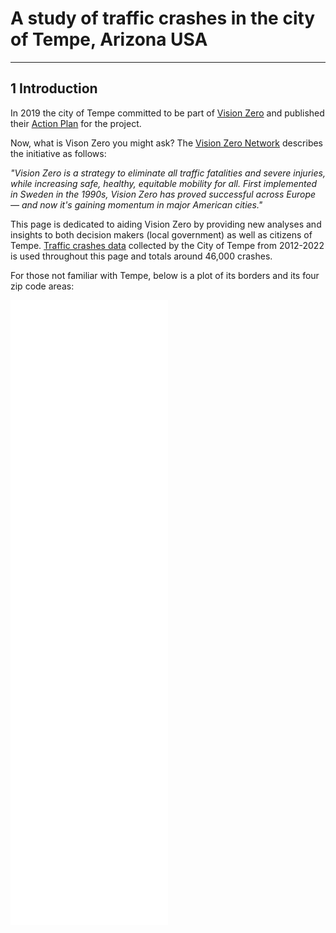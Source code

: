 # A study of traffic crashes in the city of Tempe, Arizona USA

***

## 1 Introduction
 
In 2019 the city of Tempe committed to be part of [Vision Zero](https://www.tempe.gov/government/transportation-and-sustainability/transportation/vision-zero) and published their [Action Plan](https://www.tempe.gov/home/showpublisheddocument/74455) for the project.

Now, what is Vison Zero you might ask? The [Vision Zero Network](https://visionzeronetwork.org/about/what-is-vision-zero/#:~:text=Vision%20Zero%20is%20a%20strategy,momentum%20in%20major%20American%20cities.) describes the initiative as follows:

_"Vision Zero is a strategy to eliminate all traffic fatalities and severe injuries, while increasing safe, healthy, equitable mobility for all. First implemented in Sweden in the 1990s, Vision Zero has proved successful across Europe — and now it's gaining momentum in major American cities."_

This page is dedicated to aiding Vision Zero by providing new analyses and insights to both decision makers (local government) as well as citizens of Tempe. [Traffic crashes data](https://catalog.data.gov/dataset/1-08-crash-data-report-detail-498c3?fbclid=IwZXh0bgNhZW0CMTAAAR2gojdIAxiOMs5ieTM0OfPH9MRPHGxzhgibobwIDFZ-Q_a3sfCUwDDjulc_aem_AfOI4PVUgDLCxCQPW-KQRHPDK12C9L5KYSnbZi0UdAEu0idNK3ofrogdHd3BliKSjuNfI4PJcuzTLqxwJT-HwPpS) collected by the City of Tempe from 2012-2022 is used throughout this page and totals around 46,000 crashes. 

For those not familiar with Tempe, below is a plot of its borders and its four zip code areas:


<div class="iframe-container">
    <iframe src="contents/Tempe_with_boundaries.html"
        sandbox="allow-same-origin allow-scripts"
        width="50%"
        height="500"
        scrolling="no"
        seamless="seamless"
        frameborder="0">
    </iframe>
    <iframe src="contents/tempe_globus.html"
        sandbox="allow-same-origin allow-scripts"
        width="50%"
        height="500"
        scrolling="no"
        seamless="seamless"
        frameborder="0">
    </iframe>
</div>


